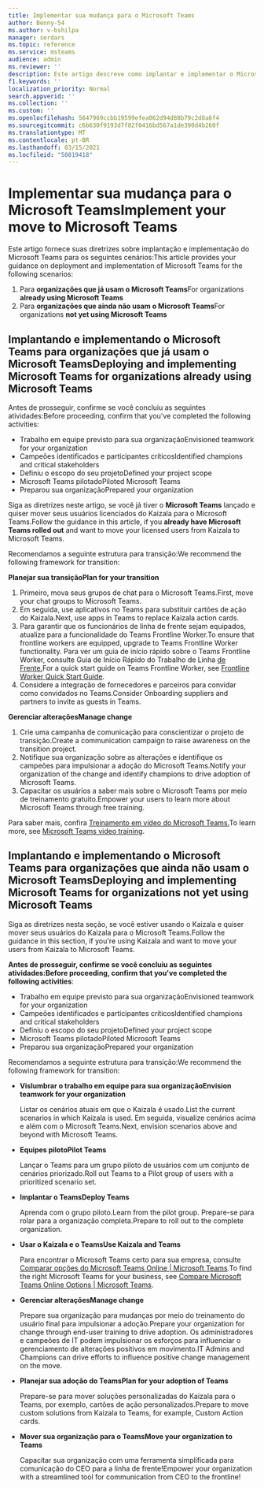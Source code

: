 ```yaml
---
title: Implementar sua mudança para o Microsoft Teams
author: Benny-54
ms.author: v-bshilpa
manager: serdars
ms.topic: reference
ms.service: msteams
audience: admin
ms.reviewer: ''
description: Este artigo descreve como implantar e implementar o Microsoft Teams.
f1.keywords: ''
localization_priority: Normal
search.appverid: ''
ms.collection: ''
ms.custom: ''
ms.openlocfilehash: 5647969ccbb19599efea062d94d88b79c2d8a6f4
ms.sourcegitcommit: c6b630f9193d7f82f0416bd567a1de390d4b260f
ms.translationtype: MT
ms.contentlocale: pt-BR
ms.lasthandoff: 03/15/2021
ms.locfileid: "50819418"
---
```

# <a name="implement-your-move-to-microsoft-teams"></a><span data-ttu-id="00773-103">Implementar sua mudança para o Microsoft Teams</span><span class="sxs-lookup"><span data-stu-id="00773-103">Implement your move to Microsoft Teams</span></span>

<span data-ttu-id="00773-104">Este artigo fornece suas diretrizes sobre implantação e implementação do Microsoft Teams para os seguintes cenários:</span><span class="sxs-lookup"><span data-stu-id="00773-104">This article provides your guidance on deployment and implementation of Microsoft Teams for the following scenarios:</span></span>

1. <span data-ttu-id="00773-105">Para **organizações que já usam o Microsoft Teams**</span><span class="sxs-lookup"><span data-stu-id="00773-105">For organizations **already using Microsoft Teams**</span></span>
2. <span data-ttu-id="00773-106">Para **organizações que ainda não usam o Microsoft Teams**</span><span class="sxs-lookup"><span data-stu-id="00773-106">For organizations **not yet using Microsoft Teams**</span></span>

## <a name="deploying-and-implementing-microsoft-teams-for-organizations-already-using-microsoft-teams"></a><span data-ttu-id="00773-107">Implantando e implementando o Microsoft Teams para organizações que já usam o Microsoft Teams</span><span class="sxs-lookup"><span data-stu-id="00773-107">Deploying and implementing Microsoft Teams for organizations already using Microsoft Teams</span></span>
 
<span data-ttu-id="00773-108">Antes de prosseguir, confirme se você concluiu as seguintes atividades:</span><span class="sxs-lookup"><span data-stu-id="00773-108">Before proceeding, confirm that you've completed the following activities:</span></span> 

- <span data-ttu-id="00773-109">Trabalho em equipe previsto para sua organização</span><span class="sxs-lookup"><span data-stu-id="00773-109">Envisioned teamwork for your organization</span></span>  
- <span data-ttu-id="00773-110">Campeões identificados e participantes críticos</span><span class="sxs-lookup"><span data-stu-id="00773-110">Identified champions and critical stakeholders</span></span> 
- <span data-ttu-id="00773-111">Definiu o escopo do seu projeto</span><span class="sxs-lookup"><span data-stu-id="00773-111">Defined your project scope</span></span>  
- <span data-ttu-id="00773-112">Microsoft Teams pilotado</span><span class="sxs-lookup"><span data-stu-id="00773-112">Piloted Microsoft Teams</span></span> 
- <span data-ttu-id="00773-113">Preparou sua organização</span><span class="sxs-lookup"><span data-stu-id="00773-113">Prepared your organization</span></span> 

<span data-ttu-id="00773-114">Siga as diretrizes neste artigo, se você já tiver o **Microsoft Teams** lançado e quiser mover seus usuários licenciados do Kaizala para o Microsoft Teams.</span><span class="sxs-lookup"><span data-stu-id="00773-114">Follow the guidance in this article, if you **already have Microsoft Teams rolled out** and want to move your licensed users from Kaizala to Microsoft Teams.</span></span> 
   
<span data-ttu-id="00773-115">Recomendamos a seguinte estrutura para transição:</span><span class="sxs-lookup"><span data-stu-id="00773-115">We recommend the following framework for transition:</span></span>  
   
<span data-ttu-id="00773-116">**Planejar sua transição**</span><span class="sxs-lookup"><span data-stu-id="00773-116">**Plan for your transition**</span></span> 
   
1. <span data-ttu-id="00773-117">Primeiro, mova seus grupos de chat para o Microsoft Teams.</span><span class="sxs-lookup"><span data-stu-id="00773-117">First, move your chat groups to Microsoft Teams.</span></span>
1. <span data-ttu-id="00773-118">Em seguida, use aplicativos no Teams para substituir cartões de ação do Kaizala.</span><span class="sxs-lookup"><span data-stu-id="00773-118">Next, use apps in Teams to replace Kaizala action cards.</span></span>
1. <span data-ttu-id="00773-119">Para garantir que os funcionários de linha de frente sejam equipados, atualize para a funcionalidade do Teams Frontline Worker.</span><span class="sxs-lookup"><span data-stu-id="00773-119">To ensure that frontline workers are equipped, upgrade to Teams Frontline Worker functionality.</span></span> <span data-ttu-id="00773-120">Para ver um guia de início rápido sobre o Teams Frontline Worker, consulte Guia de Início Rápido do Trabalho de Linha [de Frente.](https://docs.microsoft.com/microsoftteams/flw-quickstart)</span><span class="sxs-lookup"><span data-stu-id="00773-120">For a quick start guide on Teams Frontline Worker, see [Frontline Worker Quick Start Guide](https://docs.microsoft.com/microsoftteams/flw-quickstart).</span></span>
1. <span data-ttu-id="00773-121">Considere a integração de fornecedores e parceiros para convidar como convidados no Teams.</span><span class="sxs-lookup"><span data-stu-id="00773-121">Consider Onboarding suppliers and partners to invite as guests in Teams.</span></span>  
  
<span data-ttu-id="00773-122">**Gerenciar alterações**</span><span class="sxs-lookup"><span data-stu-id="00773-122">**Manage change**</span></span>  
   
1. <span data-ttu-id="00773-123">Crie uma campanha de comunicação para conscientizar o projeto de transição.</span><span class="sxs-lookup"><span data-stu-id="00773-123">Create a communication campaign to raise awareness on the transition project.</span></span> 
1. <span data-ttu-id="00773-124">Notifique sua organização sobre as alterações e identifique os campeões para impulsionar a adoção do Microsoft Teams.</span><span class="sxs-lookup"><span data-stu-id="00773-124">Notify your organization of the change and identify champions to drive adoption of Microsoft Teams.</span></span> 
1. <span data-ttu-id="00773-125">Capacitar os usuários a saber mais sobre o Microsoft Teams por meio de treinamento gratuito.</span><span class="sxs-lookup"><span data-stu-id="00773-125">Empower your users to learn more about Microsoft Teams through free training.</span></span> 
   
<span data-ttu-id="00773-126">Para saber mais, confira [Treinamento em vídeo do Microsoft Teams.](https://support.microsoft.com/office/microsoft-teams-video-training-4f108e54-240b-4351-8084-b1089f0d21d7?ui=en-us&rs=en-us&ad=us)</span><span class="sxs-lookup"><span data-stu-id="00773-126">To learn more, see [Microsoft Teams video training](https://support.microsoft.com/office/microsoft-teams-video-training-4f108e54-240b-4351-8084-b1089f0d21d7?ui=en-us&rs=en-us&ad=us).</span></span>   
 
## <a name="deploying-and-implementing-microsoft-teams-for-organizations-not-yet-using-microsoft-teams"></a><span data-ttu-id="00773-127">Implantando e implementando o Microsoft Teams para organizações que ainda não usam o Microsoft Teams</span><span class="sxs-lookup"><span data-stu-id="00773-127">Deploying and implementing Microsoft Teams for organizations not yet using Microsoft Teams</span></span>
 
<span data-ttu-id="00773-128">Siga as diretrizes nesta seção, se você estiver usando o Kaizala e quiser mover seus usuários do Kaizala para o Microsoft Teams.</span><span class="sxs-lookup"><span data-stu-id="00773-128">Follow the guidance in this section, if you're using Kaizala and want to move your users from Kaizala to Microsoft Teams.</span></span>
   
<span data-ttu-id="00773-129">**Antes de prosseguir, confirme se você concluiu as seguintes atividades:**</span><span class="sxs-lookup"><span data-stu-id="00773-129">**Before proceeding, confirm that you've completed the following activities**:</span></span> 
   
- <span data-ttu-id="00773-130">Trabalho em equipe previsto para sua organização</span><span class="sxs-lookup"><span data-stu-id="00773-130">Envisioned teamwork for your organization</span></span> 
- <span data-ttu-id="00773-131">Campeões identificados e participantes críticos</span><span class="sxs-lookup"><span data-stu-id="00773-131">Identified champions and critical stakeholders</span></span> 
- <span data-ttu-id="00773-132">Definiu o escopo do seu projeto</span><span class="sxs-lookup"><span data-stu-id="00773-132">Defined your project scope</span></span>  
- <span data-ttu-id="00773-133">Microsoft Teams pilotado</span><span class="sxs-lookup"><span data-stu-id="00773-133">Piloted Microsoft Teams</span></span>
- <span data-ttu-id="00773-134">Preparou sua organização</span><span class="sxs-lookup"><span data-stu-id="00773-134">Prepared your organization</span></span>  
   
<span data-ttu-id="00773-135">Recomendamos a seguinte estrutura para transição:</span><span class="sxs-lookup"><span data-stu-id="00773-135">We recommend the following framework for transition:</span></span> 
   
- <span data-ttu-id="00773-136">**Vislumbrar o trabalho em equipe para sua organização**</span><span class="sxs-lookup"><span data-stu-id="00773-136">**Envision teamwork for your organization**</span></span> 
   
   <span data-ttu-id="00773-137">Listar os cenários atuais em que o Kaizala é usado.</span><span class="sxs-lookup"><span data-stu-id="00773-137">List the current scenarios in which Kaizala is used.</span></span> <span data-ttu-id="00773-138">Em seguida, visualize cenários acima e além com o Microsoft Teams.</span><span class="sxs-lookup"><span data-stu-id="00773-138">Next, envision scenarios above and beyond with Microsoft Teams.</span></span>  

- <span data-ttu-id="00773-139">**Equipes piloto**</span><span class="sxs-lookup"><span data-stu-id="00773-139">**Pilot Teams**</span></span>

   <span data-ttu-id="00773-140">Lançar o Teams para um grupo piloto de usuários com um conjunto de cenários priorizado.</span><span class="sxs-lookup"><span data-stu-id="00773-140">Roll out Teams to a Pilot group of users with a prioritized scenario set.</span></span> 

- <span data-ttu-id="00773-141">**Implantar o Teams**</span><span class="sxs-lookup"><span data-stu-id="00773-141">**Deploy Teams**</span></span> 

   <span data-ttu-id="00773-142">Aprenda com o grupo piloto.</span><span class="sxs-lookup"><span data-stu-id="00773-142">Learn from the pilot group.</span></span> <span data-ttu-id="00773-143">Prepare-se para rolar para a organização completa.</span><span class="sxs-lookup"><span data-stu-id="00773-143">Prepare to roll out to the complete organization.</span></span>  

- <span data-ttu-id="00773-144">**Usar o Kaizala e o Teams**</span><span class="sxs-lookup"><span data-stu-id="00773-144">**Use Kaizala and Teams**</span></span>  

   <span data-ttu-id="00773-145">Para encontrar o Microsoft Teams certo para sua empresa, consulte [Comparar opções do Microsoft Teams Online | Microsoft Teams](https://www.microsoft.com/microsoft-teams/compare-microsoft-teams-options).</span><span class="sxs-lookup"><span data-stu-id="00773-145">To find the right Microsoft Teams for your business, see [Compare Microsoft Teams Online Options | Microsoft Teams](https://www.microsoft.com/microsoft-teams/compare-microsoft-teams-options).</span></span> 

- <span data-ttu-id="00773-146">**Gerenciar alterações**</span><span class="sxs-lookup"><span data-stu-id="00773-146">**Manage change**</span></span> 

   <span data-ttu-id="00773-147">Prepare sua organização para mudanças por meio do treinamento do usuário final para impulsionar a adoção.</span><span class="sxs-lookup"><span data-stu-id="00773-147">Prepare your organization for change through end-user training to drive adoption.</span></span> <span data-ttu-id="00773-148">Os administradores e campeões de IT podem impulsionar os esforços para influenciar o gerenciamento de alterações positivos em movimento.</span><span class="sxs-lookup"><span data-stu-id="00773-148">IT Admins and Champions can drive efforts to influence positive change management on the move.</span></span>  

- <span data-ttu-id="00773-149">**Planejar sua adoção do Teams**</span><span class="sxs-lookup"><span data-stu-id="00773-149">**Plan for your adoption of Teams**</span></span>

    <span data-ttu-id="00773-150">Prepare-se para mover soluções personalizadas do Kaizala para o Teams, por exemplo, cartões de ação personalizados.</span><span class="sxs-lookup"><span data-stu-id="00773-150">Prepare to move custom solutions from Kaizala to Teams, for example, Custom Action cards.</span></span> 
     
- <span data-ttu-id="00773-151">**Mover sua organização para o Teams**</span><span class="sxs-lookup"><span data-stu-id="00773-151">**Move your organization to Teams**</span></span> 

    <span data-ttu-id="00773-152">Capacitar sua organização com uma ferramenta simplificada para comunicação do CEO para a linha de frente!</span><span class="sxs-lookup"><span data-stu-id="00773-152">Empower your organization with a streamlined tool for communication from CEO to the frontline!</span></span> 
